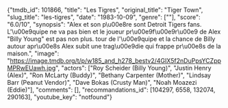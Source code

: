 {"tmdb_id": 101866, "title": "Les Tigres", "original_title": "Tiger Town", "slug_title": "les-tigres", "date": "1983-10-09", "genre": [""], "score": "6.0/10", "synopsis": "Alex et son p\u00e8re sont Detroit Tigers fans. L'\u00e9quipe ne va pas bien et le joueur pr\u00e9f\u00e9r\u00e9 de Alex \"Billy Young\" est pas non plus. tour de l'\u00e9quipe et la chance de Billy autour apr\u00e8s Alex subit une trag\u00e9die qui frappe pr\u00e8s de la maison.", "image": "https://image.tmdb.org/t/p/w185_and_h278_bestv2/4GIX5f2nDuPpsYCZppMPRwEUawh.jpg", "actors": ["Roy Scheider (Billy Young)", "Justin Henry (Alex)", "Ron McLarty (Buddy)", "Bethany Carpenter (Mother)", "Lindsay Barr (Peanut Vendor)", "Dave Bokas (Crusty Man)", "Noah Moazezi (Eddie)"], "comments": [], "recommandations_id": [104297, 6558, 132074, 290163], "youtube_key": "notfound"}